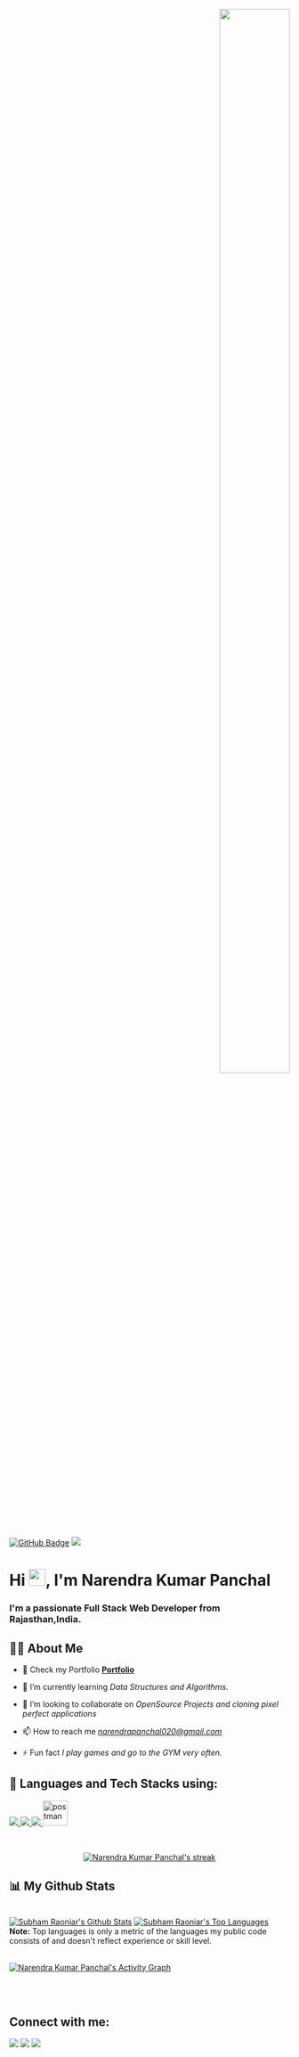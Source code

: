 <p align="right">
<a  href="#"><img width="50%" height="70%" src="https://camo.githubusercontent.com/2daa5a3f385c1ede09c109bb121875bb7738b99dffb43683bdf272ac5dd3dd0a/68747470733a2f2f6d65646961312e67697068792e636f6d2f6d656469612f31334867774773584630616947592f67697068792e676966" height="175px"/></a>
</p>
<a href="https://github.com/narendrapanchal?tab=followers"><img src="https://img.shields.io/github/followers/narendrapanchal?label=Followers&style=social" alt="GitHub Badge"></a>
<a href="https://github.com/narendrapanchal/github-profile-views-counter">
    <img src="https://komarev.com/ghpvc/?username=narendrapanchal">
</a>

<h1 align="left">Hi <img src="https://raw.githubusercontent.com/MartinHeinz/MartinHeinz/master/wave.gif" width="30px">, I'm Narendra Kumar Panchal</h1>
<h3 align="left">I'm a passionate Full Stack Web Developer from Rajasthan,India.</h3>


## 🙋‍♂️ About Me


- 🔭 Check my Portfolio **[Portfolio](https://my-portfolio-narendrapanchal020-gmailcom.vercel.app/)**

- 🌱 I’m currently learning *Data Structures and Algorithms.*

- 👯 I’m looking to collaborate on *OpenSource Projects and cloning pixel perfect applications*

- 📫 How to reach me *narendrapanchal020@gmail.com*

- ⚡ Fun fact *I play games and go to the GYM very often.*

## 🚀 Languages and Tech Stacks using:

<p align="left"> 
    <a href="https://www.javasript.com" target="_blank" > <img src="https://tse4.mm.bing.net/th?id=OIP.BxxfUqJaajzMYP_dg3ynCQHaIW&pid=Api&P=0&w=50&h=50"/> </a>
    <a href="https://reactjs.org/" target="_blank"> <img src="https://tse4.mm.bing.net/th?id=OIP.AwAp_4a6Lq0jnblzaTeAHQHaEK&pid=Api&P=0&w=80&h=80"/> </a> 
    <a  href="www.mongodb.com/" target="_blank"> <img src="https://tse2.mm.bing.net/th?id=OIP.JhdchOb0n1bwrlfhGqycbgHaFG&pid=Api&P=0&w=80&h=80"/> </a>
    <a href="https://postman.com" target="_blank"> <img src="https://www.vectorlogo.zone/logos/getpostman/getpostman-icon.svg" alt="postman" width="45" height="45"/> </a>   
</p>

<!-- [![React Badge](https://img.shields.io/badge/-React-61DBFB?style=for-the-badge&labelColor=black&logo=react&logoColor=61DBFB)](#)  [![Javascript Badge](https://img.shields.io/badge/-Javascript-F0DB4F?style=for-the-badge&labelColor=black&logo=javascript&logoColor=F0DB4F)](#) [![Typescript Badge](https://img.shields.io/badge/-Typescript-007acc?style=for-the-badge&labelColor=black&logo=typescript&logoColor=007acc)](#) [![Nodejs Badge](https://img.shields.io/badge/-Nodejs-3C873A?style=for-the-badge&labelColor=black&logo=node.js&logoColor=3C873A)](#) [![GraphQL Badge](https://img.shields.io/badge/-GraphQl-e535ab?style=for-the-badge&labelColor=black&logo=node.js&logoColor=e535ab)](#) -->
<br/>

<p align="center">
    <a href="https://github.com/narendrapanchal/github-readme-streak-stats">
        <img title="🔥 Get streak stats for your profile at git.io/streak-stats" alt="Narendra Kumar Panchal's streak" src="https://github-readme-streak-stats.herokuapp.com/?user=narendrapanchal&theme=black-ice&hide_border=true&stroke=0000&background=060A0CD0"/>
    </a>
</p>

## 📊 My Github Stats

  <br/>
    <a href="https://github.com/narendrapanchal/github-readme-stats"><img alt="Subham Raoniar's Github Stats" src="https://github-readme-stats.vercel.app/api?username=narendrapanchal&show_icons=true&count_private=true&theme=react&hide_border=true&bg_color=0D1117" /></a>
  <a href="https://github.com/narendrapanchal/github-readme-stats"><img alt="Subham Raoniar's Top Languages" src="https://github-readme-stats.vercel.app/api/top-langs/?username=narendrapanchal&langs_count=8&count_private=true&layout=compact&theme=react&hide_border=true&bg_color=0D1117" /></a>
  <br/>
  <b>Note:</b> Top languages is only a metric of the languages my public code consists of and doesn't reflect experience or skill level.


<br/>
<br/>

<a href="https://github.com/narendrapanchal/github-readme-activity-graph"><img alt="Narendra Kumar Panchal's  Activity Graph" src="https://activity-graph.herokuapp.com/graph?username=narendrapanchal&bg_color=0D1117&color=5BCDEC&line=5BCDEC&point=FFFFFF&hide_border=true" /></a>

<br/>
<br/>

## Connect with me:
<p align="left">

<a href = "https://www.linkedin.com/in/narendra-kumar-panchal-7a09031ba"><img src="https://img.icons8.com/fluent/48/000000/linkedin.png"/></a>
<a href = "https://stackoverflow.com/users/15161626/narendra-panchal"><img src="https://img.icons8.com/color/48/000000/stackoverflow.png"/></a>
<a href = "https://twitter.com/narendrpanchalk"><img src="https://tse2.mm.bing.net/th?id=OIP.4onP2XdfwJckr_TRVbMiUAHaHa&pid=Api&P=0&w=45&h=45"/></a>

</p>
